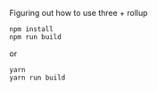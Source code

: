 Figuring out how to use three + rollup

```
npm install
npm run build
```

or

```
yarn
yarn run build
```
